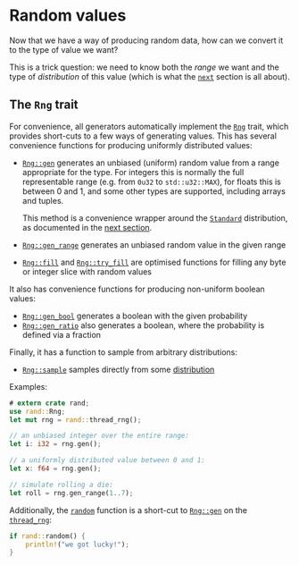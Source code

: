 # Random values

Now that we have a way of producing random data, how can we convert it to the
type of value we want?

This is a trick question: we need to know both the *range* we want and the type
of *distribution* of this value (which is what the [`next`](guide-dist.md) section
is all about).

## The `Rng` trait

For convenience, all generators automatically implement the [`Rng`] trait,
which provides short-cuts to a few ways of generating values. This has several
convenience functions for producing uniformly distributed values:

-   [`Rng::gen`] generates an unbiased (uniform) random value from a range
    appropriate for the
    type. For integers this is normally the full representable range
    (e.g. from `0u32` to `std::u32::MAX`), for floats this is between 0 and 1,
    and some other types are supported, including arrays and tuples.
    
    This method is a convenience wrapper around the [`Standard`] distribution,
    as documented in the [next section](guide-dist.html#uniform-distributions).
-   [`Rng::gen_range`] generates an unbiased random value in the given range
-   [`Rng::fill`] and [`Rng::try_fill`] are optimised functions for filling any byte or
    integer slice with random values

It also has convenience functions for producing non-uniform boolean values:

-   [`Rng::gen_bool`] generates a boolean with the given probability
-   [`Rng::gen_ratio`] also generates a boolean, where the probability is defined
    via a fraction

Finally, it has a function to sample from arbitrary distributions:

-   [`Rng::sample`] samples directly from some [distribution](guide-dist.md)

Examples:

```rust
# extern crate rand;
use rand::Rng;
let mut rng = rand::thread_rng();

// an unbiased integer over the entire range:
let i: i32 = rng.gen();

// a uniformly distributed value between 0 and 1:
let x: f64 = rng.gen();

// simulate rolling a die:
let roll = rng.gen_range(1..7);
```

Additionally, the [`random`] function is a short-cut to [`Rng::gen`] on the [`thread_rng`]:
```rust
if rand::random() {
    println!("we got lucky!");
}
```

[`Rng`]: https://rust-random.github.io/rand/rand/trait.Rng.html
[`Rng::gen`]: https://rust-random.github.io/rand/rand/trait.Rng.html#method.gen
[`Rng::gen_range`]: https://rust-random.github.io/rand/rand/trait.Rng.html#method.gen_range
[`Rng::sample`]: https://rust-random.github.io/rand/rand/trait.Rng.html#method.sample
[`Rng::gen_bool`]: https://rust-random.github.io/rand/rand/trait.Rng.html#method.gen_bool
[`Rng::gen_ratio`]: https://rust-random.github.io/rand/rand/trait.Rng.html#method.gen_ratio
[`Rng::fill`]: https://rust-random.github.io/rand/rand/trait.Rng.html#method.fill
[`Rng::try_fill`]: https://rust-random.github.io/rand/rand/trait.Rng.html#method.try_fill
[`random`]: https://rust-random.github.io/rand/rand/fn.random.htm
[`thread_rng`]: https://rust-random.github.io/rand/rand/fn.thread_rng.html
[`Standard`]: https://rust-random.github.io/rand/rand/distributions/struct.Standard.html
